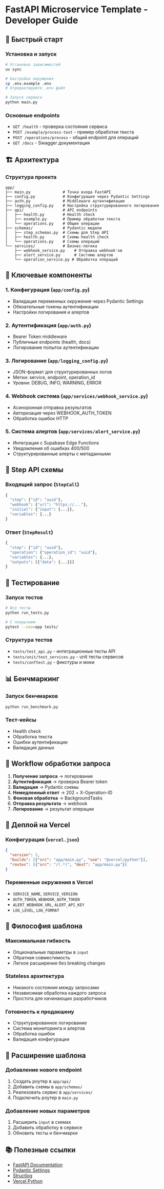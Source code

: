 # FastAPI Microservice Template - Developer Guide

## 🚀 Быстрый старт

### Установка и запуск
```bash
# Установка зависимостей
uv sync

# Настройка окружения
cp .env.example .env
# Отредактируйте .env файл

# Запуск сервиса
python main.py
```

### Основные endpoints
- `GET /health` - проверка состояния сервиса
- `POST /example/process-text` - пример обработки текста
- `POST /operations/process` - общий endpoint для операций
- `GET /docs` - Swagger документация

## 🏗️ Архитектура

### Структура проекта
```
app/
├── main.py              # Точка входа FastAPI
├── config.py            # Конфигурация через Pydantic Settings
├── auth.py              # Middleware аутентификации
├── logging_config.py    # Настройка структурированного логирования
├── api/                 # API endpoints
│   ├── health.py        # Health check
│   ├── example.py       # Пример обработки текста
│   └── operations.py    # Общие операции
├── schemas/             # Pydantic модели
│   ├── step_schemas.py  # Схемы для Step API
│   ├── health.py        # Схемы health check
│   └── operations.py    # Схемы операций
└── services/            # Бизнес-логика
    ├── webhook_service.py    # Отправка webhook'ов
    ├── alert_service.py      # Система алертов
    └── operation_service.py # Обработка операций
```

## 🔧 Ключевые компоненты

### 1. Конфигурация (`app/config.py`)
- Валидация переменных окружения через Pydantic Settings
- Обязательные токены аутентификации
- Настройки логирования и алертов

### 2. Аутентификация (`app/auth.py`)
- Bearer Token middleware
- Публичные endpoints (health, docs)
- Логирование попыток аутентификации

### 3. Логирование (`app/logging_config.py`)
- JSON-формат для структурированных логов
- Метки: service, endpoint, operation_id
- Уровни: DEBUG, INFO, WARNING, ERROR

### 4. Webhook система (`app/services/webhook_service.py`)
- Асинхронная отправка результатов
- Авторизация через WEBHOOK_AUTH_TOKEN
- Обработка ошибок HTTP

### 5. Система алертов (`app/services/alert_service.py`)
- Интеграция с Supabase Edge Functions
- Уведомления об ошибках 400/500
- Структурированные алерты с метаданными

## 📝 Step API схемы

### Входящий запрос (`StepCall`)
```python
{
  "step": {"id": "uuid"},
  "webhook": {"url": "https://..."},
  "initial": {"input": {...}},
  "variables": {...}
}
```

### Ответ (`StepResult`)
```python
{
  "step": {"id": "uuid"},
  "operation": {"operation_id": "uuid"},
  "variables": {...},
  "outputs": [{"data": {...}}]
}
```

## 🧪 Тестирование

### Запуск тестов
```bash
# Все тесты
python run_tests.py

# С покрытием
pytest --cov=app tests/
```

### Структура тестов
- `tests/test_api.py` - интеграционные тесты API
- `tests/unit/test_services.py` - unit тесты сервисов
- `tests/conftest.py` - фикстуры и моки

## 📊 Бенчмаркинг

### Запуск бенчмарков
```bash
python run_benchmark.py
```

### Тест-кейсы
- Health check
- Обработка текста
- Ошибки аутентификации
- Валидация данных

## 🔄 Workflow обработки запроса

1. **Получение запроса** → логирование
2. **Аутентификация** → проверка Bearer token
3. **Валидация** → Pydantic схемы
4. **Немедленный ответ** → 202 + X-Operation-ID
5. **Фоновая обработка** → BackgroundTasks
6. **Отправка результата** → webhook
7. **Логирование** → результат операции

## 🚀 Деплой на Vercel

### Конфигурация (`vercel.json`)
```json
{
  "version": 2,
  "builds": [{"src": "app/main.py", "use": "@vercel/python"}],
  "routes": [{"src": "/(.*)", "dest": "app/main.py"}]
}
```

### Переменные окружения в Vercel
- `SERVICE_NAME`, `SERVICE_VERSION`
- `AUTH_TOKEN`, `WEBHOOK_AUTH_TOKEN`
- `ALERT_WEBHOOK_URL`, `ALERT_API_KEY`
- `LOG_LEVEL`, `LOG_FORMAT`

## 🎯 Философия шаблона

### Максимальная гибкость
- Опциональные параметры в `input`
- Обратная совместимость
- Легкое расширение без breaking changes

### Stateless архитектура
- Никакого состояния между запросами
- Независимая обработка каждого запроса
- Простота для начинающих разработчиков

### Готовность к продакшену
- Структурированное логирование
- Система мониторинга и алертов
- Обработка ошибок
- Валидация конфигурации

## 🔧 Расширение шаблона

### Добавление нового endpoint
1. Создать роутер в `app/api/`
2. Добавить схемы в `app/schemas/`
3. Реализовать сервис в `app/services/`
4. Подключить роутер в `main.py`

### Добавление новых параметров
1. Расширить `input` в схемах
2. Добавить обработку в сервисе
3. Обновить тесты и бенчмарки

## 📚 Полезные ссылки

- [FastAPI Documentation](https://fastapi.tiangolo.com/)
- [Pydantic Settings](https://docs.pydantic.dev/latest/concepts/pydantic_settings/)
- [Structlog](https://www.structlog.org/)
- [Vercel Python](https://vercel.com/docs/functions/serverless-functions/runtimes/python)
